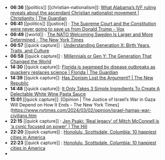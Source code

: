 - **06:36** [[politics]] [[christian-nationalism]]: [What Alabama’s IVF ruling reveals about the ascendant Christian nationalist movement | Christianity | The Guardian](https://www.theguardian.com/world/2024/mar/02/christian-nationalism-alabama-ivf-ruling-politics)
- **06:41** [[politics]] [[justice]] : [The Supreme Court and the Constitution were never going to save us from Donald Trump - Vox](https://www.vox.com/scotus/24086594/donald-trump-supreme-court-trial-immunity-never-going-to-save-us)
- **06:49** [[world]] : [The NATO Welcoming Sweden Is Larger and More Determined - The New York Times](https://www.nytimes.com/2024/02/26/world/europe/nato-sweden-ukraine-russia.html)
- **06:57** [[quick capture]] : [Understanding Generation X: Birth Years, Traits, and Culture](https://thefamilynation.com/generation-x-birth-years)
- **06:58** [[quick capture]] : [Millennials or Gen Y: The Generation That Changed the World](https://thefamilynation.com/millennials-birth-years)
- **14:30** [[quick capture]]:  [Florida is swamped by disease outbreaks as quackery replaces science | Florida | The Guardian](https://www.theguardian.com/us-news/2024/mar/03/florida-measles-outbreak-preventable)
- **14:39** [[quick capture]]:  [Has Zionism Lost the Argument? | The New Republic](https://newrepublic.com/article/179430/zionism-lost-argument-american-jews-israel)
- **14:48** [[quick capture]]:  [It Only Takes 3 Simple Ingredients To Create A Delectable White Wine Pasta Sauce](https://www.thedailymeal.com/1526249/three-ingredient-white-wine-pasta-sauce/)
- **15:01** [[quick capture]]:  [Opinion | The Justice of Israel’s War in Gaza Will Depend on How It Ends - The New York Times](https://www.nytimes.com/2024/03/02/opinion/israel-hamas-war-civilians.htm
- **22:15** [[quick capture]] : [Jen Psaki: ‘Real legacy’ of Mitch McConnell is ‘a cynic focused on power’ | The Hill](https://thehill.com/homenews/senate/4505359-jen-psaki-real-legacy-of-mitch-mcconnell-is-a-cynic-focused-on-power/)
- **22:20** [[quick capture]] : [Honolulu, Scottsdale, Columbia: 10 happiest cities in America](https://www.cnbc.com/2024/03/02/happiest-cities-america-wallethub.html)
- **22:23** [[quick capture]] : [Honolulu, Scottsdale, Columbia: 10 happiest cities in America](https://www.cnbc.com/2024/03/02/happiest-cities-america-wallethub.html)
-